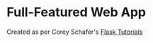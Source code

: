 # Full-Featured Web App
Created as per Corey Schafer's [Flask Tutorials](https://www.youtube.com/playlist?list=PL-osiE80TeTs4UjLw5MM6OjgkjFeUxCYH)
